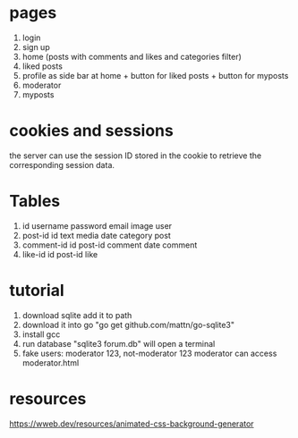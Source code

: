# pages
1. login
2. sign up 
3. home (posts with comments and likes and categories filter)
4. liked posts
5. profile as side bar at home + button for liked posts + button for myposts 
6. moderator 
7. myposts

# cookies and sessions 
the server can use the session ID stored in the cookie to retrieve the corresponding session data.

# Tables 
1. id username password email image    user
2. post-id id text media date category        post
3. comment-id id post-id comment date       comment
4. like-id id post-id                    like 

# tutorial 
1. download sqlite add it to path 
2. download it into go "go get github.com/mattn/go-sqlite3"
3. install gcc 
4. run database "sqlite3 forum.db" will open a terminal 
5. fake users: moderator 123, not-moderator 123
moderator can access moderator.html

# resources 
https://wweb.dev/resources/animated-css-background-generator


